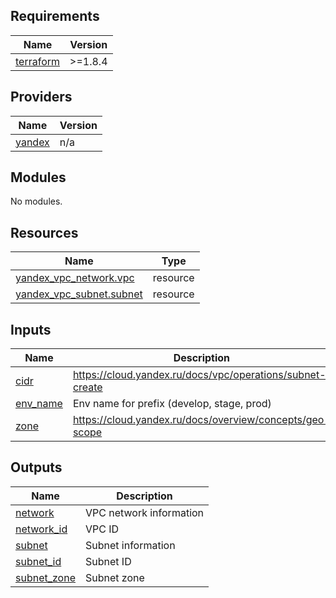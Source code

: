 ## Requirements

| Name | Version |
|------|---------|
| <a name="requirement_terraform"></a> [terraform](#requirement\_terraform) | >=1.8.4 |

## Providers

| Name | Version |
|------|---------|
| <a name="provider_yandex"></a> [yandex](#provider\_yandex) | n/a |

## Modules

No modules.

## Resources

| Name | Type |
|------|------|
| [yandex_vpc_network.vpc](https://registry.terraform.io/providers/yandex-cloud/yandex/latest/docs/resources/vpc_network) | resource |
| [yandex_vpc_subnet.subnet](https://registry.terraform.io/providers/yandex-cloud/yandex/latest/docs/resources/vpc_subnet) | resource |

## Inputs

| Name | Description | Type | Default | Required |
|------|-------------|------|---------|:--------:|
| <a name="input_cidr"></a> [cidr](#input\_cidr) | https://cloud.yandex.ru/docs/vpc/operations/subnet-create | `string` | n/a | yes |
| <a name="input_env_name"></a> [env\_name](#input\_env\_name) | Env name for prefix (develop, stage, prod) | `string` | n/a | yes |
| <a name="input_zone"></a> [zone](#input\_zone) | https://cloud.yandex.ru/docs/overview/concepts/geo-scope | `string` | n/a | yes |

## Outputs

| Name | Description |
|------|-------------|
| <a name="output_network"></a> [network](#output\_network) | VPC network information |
| <a name="output_network_id"></a> [network\_id](#output\_network\_id) | VPC ID |
| <a name="output_subnet"></a> [subnet](#output\_subnet) | Subnet information |
| <a name="output_subnet_id"></a> [subnet\_id](#output\_subnet\_id) | Subnet ID |
| <a name="output_subnet_zone"></a> [subnet\_zone](#output\_subnet\_zone) | Subnet zone |
